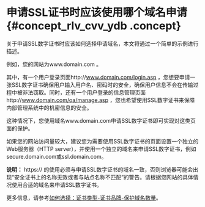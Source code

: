 # 申请SSL证书时应该使用哪个域名申请 {#concept_rlv_cvv_ydb .concept}

关于申请SSL数字证书时应该如何选择申请域名，本文将通过一个简单的示例进行描述。

例如，您的网站为www.domain.com 。

其中，有一个用户登录页面http://www.domain.com/login.asp ，您想要申请一张SSL数字证书确保用户输入用户名、密码时的安全，确保用户信息不会在传输过程中被非法窃取。同时，还有一个用户登录的信息管理页面http://www.domain.com/oa/manage.asp ，您也希望使用SSL数字证书来保障内部管理系统中的机密信息的安全。

这种情况下，您使用域名www.domain.com申请SSL数字证书即可实现对这类页面的保护。

如果您的网站访问量较大，建议您为需要使用SSL数字证书的页面设置一个独立的Web服务器（HTTP server），并使用一个独立的域名来申请SSL数字证书，例如secure.domain.com或ssl.domain.com。

**说明：** https:// 的使用必须与申请SSL数字证书的域名一致，否则浏览器可能会出现“安全证书上的名称无效或者与站点名称不匹配”的警告。请根据您网站的具体情况使用合适的域名来申请SSL数字证书。

更多信息，请参考[如何选择：证书类型-证书品牌-保护域名数量](cn.zh-CN/常见问题/如何选择：证书类型-证书品牌-保护域名数量？.md#)。

